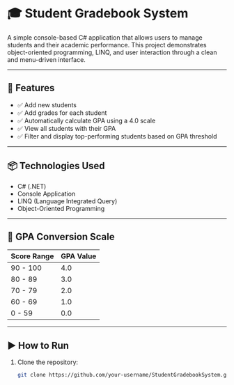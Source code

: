 ﻿# 🎓 Student Gradebook System

A simple console-based C# application that allows users to manage students and their academic performance. This project demonstrates object-oriented programming, LINQ, and user interaction through a clean and menu-driven interface.

---

## 📌 Features

- ✅ Add new students
- ✅ Add grades for each student
- ✅ Automatically calculate GPA using a 4.0 scale
- ✅ View all students with their GPA
- ✅ Filter and display top-performing students based on GPA threshold

---

## 📦 Technologies Used

- C# (.NET)
- Console Application
- LINQ (Language Integrated Query)
- Object-Oriented Programming

---

## 🧮 GPA Conversion Scale

| Score Range | GPA Value |
|-------------|-----------|
| 90 - 100    | 4.0       |
| 80 - 89     | 3.0       |
| 70 - 79     | 2.0       |
| 60 - 69     | 1.0       |
| 0  - 59     | 0.0       |

---

## ▶️ How to Run

1. Clone the repository:
   ```bash
   git clone https://github.com/your-username/StudentGradebookSystem.git
